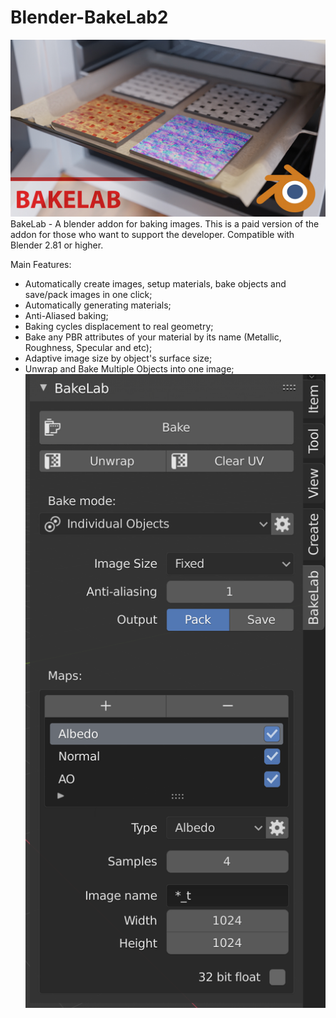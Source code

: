 # Blender-BakeLab2
![Thumbnail](bakelab_thumbnail_text_logo_small.jpg)
BakeLab - A blender addon for baking images.
This is a paid version of the addon for those who want to support the developer.
Compatible with Blender 2.81 or higher.

Main Features:
* Automatically create images, setup materials, bake objects and save/pack images in one click;
* Automatically generating materials;
* Anti-Aliased baking;
* Baking cycles displacement to real geometry;
* Bake any PBR attributes of your material by its name (Metallic, Roughness, Specular and etc);
* Adaptive image size by object's surface size;
* Unwrap and Bake Multiple Objects into one image;
![Thumbnail](bakelab_screen.png)
